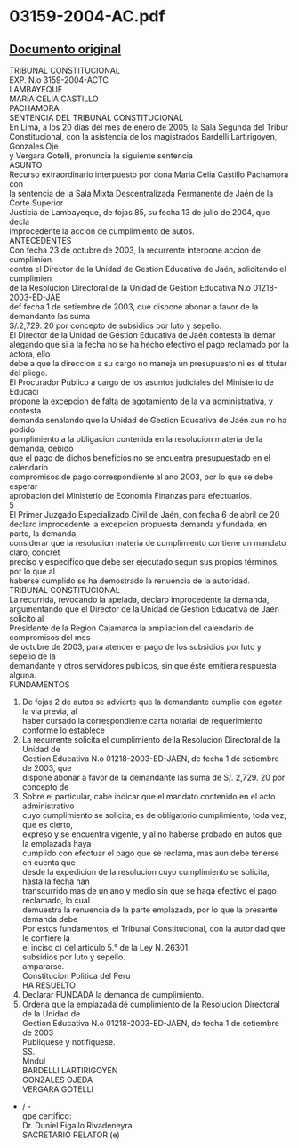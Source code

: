 
03159-2004-AC.pdf
=================
  
[Documento original](https://tc.gob.pe/jurisprudencia/2005/03159-2004-AC.pdf)  
---  
TRIBUNAL CONSTITUCIONAL  
EXP. N.o 3159-2004-ACTC  
LAMBAYEQUE  
MARIA CELIA CASTILLO  
PACHAMORA  
SENTENCIA DEL TRIBUNAL CONSTITUCIONAL  
En Lima, a los 20 dias del mes de enero de 2005, la Sala Segunda del Tribur  
Constitucional, con la asistencia de los magistrados Bardelli Lartirigoyen, Gonzales Oje  
y Vergara Gotelli, pronuncia la siguiente sentencia  
ASUNTO  
Recurso extraordinario interpuesto por dona Maria Celia Castillo Pachamora con  
la sentencia de la Sala Mixta Descentralizada Permanente de Jaén de la Corte Superior  
Justicia de Lambayeque, de fojas 85, su fecha 13 de julio de 2004, que decla  
improcedente la accion de cumplimiento de autos.  
ANTECEDENTES  
Con fecha 23 de octubre de 2003, la recurrente interpone accion de cumplimien  
contra el Director de la Unidad de Gestion Educativa de Jaén, solicitando el cumplimien  
de la Resolucion Directoral de la Unidad de Gestion Educativa N.o 01218-2003-ED-JAE  
def fecha 1 de setiembre de 2003, que dispone abonar a favor de la demandante las suma  
S/.2,729. 20 por concepto de subsidios por luto y sepelio.  
El Director de la Unidad de Gestion Educativa de Jaén contesta la demar  
alegando que si a la fecha no se ha hecho efectivo el pago reclamado por la actora, ello  
debe a que la direccion a su cargo no maneja un presupuesto ni es el titular del pliego.  
El Procurador Publico a cargo de los asuntos judiciales del Ministerio de Educaci  
propone la excepcion de falta de agotamiento de la via administrativa, y contesta  
demanda senalando que la Unidad de Gestion Educativa de Jaén aun no ha podido  
gumplimiento a la obligacion contenida en la resolucion materia de la demanda, debido  
que el pago de dichos beneficios no se encuentra presupuestado en el calendario  
compromisos de pago correspondiente al ano 2003, por lo que se debe esperar  
aprobacion del Ministerio de Economia Finanzas para efectuarlos.  
5  
El Primer Juzgado Especializado Civil de Jaén, con fecha 6 de abril de 20  
declaro improcedente la excepcion propuesta demanda y fundada, en parte, la demanda,  
considerar que la resolucion materia de cumplimiento contiene un mandato claro, concret  
preciso y especifico que debe ser ejecutado segun sus propios términos, por lo que al  
haberse cumplido se ha demostrado la renuencia de la autoridad.  
TRIBUNAL CONSTITUCIONAL  
La recurrida, revocando la apelada, declaro improcedente la demanda,  
argumentando que el Director de la Unidad de Gestion Educativa de Jaén solicito al  
Presidente de la Region Cajamarca la ampliacion del calendario de compromisos del mes  
de octubre de 2003, para atender el pago de los subsidios por luto y sepelio de la  
demandante y otros servidores publicos, sin que éste emitiera respuesta alguna.  
FUNDAMENTOS  
1. De fojas 2 de autos se advierte que la demandante cumplio con agotar la via previa, al  
haber cursado la correspondiente carta notarial de requerimiento conforme lo establece  
2. La recurrente solicita el cumplimiento de la Resolucion Directoral de la Unidad de  
Gestion Educativa N.o 01218-2003-ED-JAEN, de fecha 1 de setiembre de 2003, que  
dispone abonar a favor de la demandante las suma de S/. 2,729. 20 por concepto de  
3. Sobre el particular, cabe indicar que el mandato contenido en el acto administrativo  
cuyo cumplimiento se solicita, es de obligatorio cumplimiento, toda vez, que es cierto,  
expreso y se encuentra vigente, y al no haberse probado en autos que la emplazada haya  
cumplido con efectuar el pago que se reclama, mas aun debe tenerse en cuenta que  
desde la expedicion de la resolucion cuyo cumplimiento se solicita, hasta la fecha han  
transcurrido mas de un ano y medio sin que se haga efectivo el pago reclamado, lo cual  
demuestra la renuencia de la parte emplazada, por lo que la presente demanda debe  
Por estos fundamentos, el Tribunal Constitucional, con la autoridad que le confiere la  
el inciso c) del articulo 5.° de la Ley N. 26301.  
subsidios por luto y sepelio.  
ampararse.  
Constitucion Politica del Peru  
HA RESUELTO  
1. Declarar FUNDADA la demanda de cumplimiento.  
2. Ordena que la emplazada dé cumplimiento de la Resolucion Directoral de la Unidad de  
Gestion Educativa N.o 01218-2003-ED-JAEN, de fecha 1 de setiembre de 2003  
Publiquese y notifiquese.  
SS.  
Mndul  
BARDELLI LARTIRIGOYEN  
GONZALES OJEDA  
VERGARA GOTELLI  
- / -  
gpe certifico:  
Dr. Duniel Figallo Rivadeneyra  
SACRETARIO RELATOR (e)